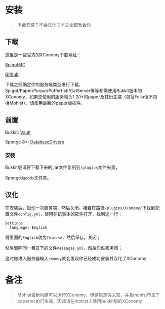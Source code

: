 # 安装

>不会安装？不会汉化？本文全部教会你

## 下载

这里是一些官方的XConomy下载地址：

[SpigotMC](https://www.spigotmc.org/resources/xconomy.75669/) 

[Github](https://github.com/YiC200333/XConomy/releases/)  

下载之前确定你的服务端类型进行下载，Spigot/Paper/Purpur/Pufferfish/CatServer等等都需使用Bukkit版本的XConomy，如果您使用的服务端为1.20+的paper及其衍生端（包括Folia但不包括Mohist），请使用最新的paper版插件。

## 前置

Bukkit: [Vault](https://www.spigotmc.org/resources/vault.34315/)

Sponge 8+: [DatabaseDrivers](https://github.com/YiC200333/DatabaseDrivers/releases)

### 安装

Bukkit版请将下载下来的.jar文件复制到`/plugins`文件夹里，

Sponge为`mods`文件夹。

## 汉化

在安装后，启动一次服务端，然后关闭，接着在路径`/plugins/XConomy/`下找到配置文件`config.yml`，使用非记事本的软件打开，找到这一行：
```
Settings:
  language: English
```
将里面的`English`改为`Chinese`，然后保存，关闭；

然后删除同一目录下的文件`messages.yml`，然后启动服务器；

这时你进入服务器输入`/money`就会发现你已经成功安装并汉化了XConomy

# **备注**

> Mohist最新构建可以运行XConomy，但是稳定性未知，并且mohist不属于papermc的衍生端，因此请在mohist上使用bukkit版的XConomy